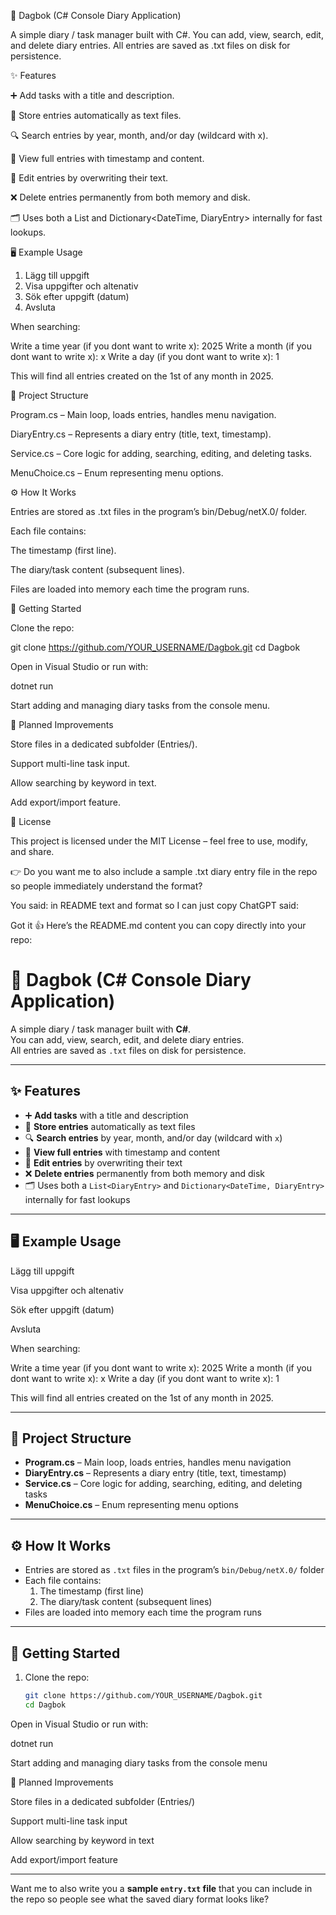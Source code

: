 📖 Dagbok (C# Console Diary Application)

A simple diary / task manager built with C#.
You can add, view, search, edit, and delete diary entries.
All entries are saved as .txt files on disk for persistence.

✨ Features

➕ Add tasks with a title and description.

📂 Store entries automatically as text files.

🔍 Search entries by year, month, and/or day (wildcard with x).

👀 View full entries with timestamp and content.

📝 Edit entries by overwriting their text.

❌ Delete entries permanently from both memory and disk.

🗂 Uses both a List<DiaryEntry> and Dictionary<DateTime, DiaryEntry> internally for fast lookups.

🖥 Example Usage
1. Lägg till uppgift
2. Visa uppgifter och altenativ
3. Sök efter uppgift (datum)
4. Avsluta


When searching:

Write a time year (if you dont want to write x): 2025
Write a month (if you dont want to write x): x
Write a day (if you dont want to write x): 1


This will find all entries created on the 1st of any month in 2025.

📂 Project Structure

Program.cs – Main loop, loads entries, handles menu navigation.

DiaryEntry.cs – Represents a diary entry (title, text, timestamp).

Service.cs – Core logic for adding, searching, editing, and deleting tasks.

MenuChoice.cs – Enum representing menu options.

⚙️ How It Works

Entries are stored as .txt files in the program’s bin/Debug/netX.0/ folder.

Each file contains:

The timestamp (first line).

The diary/task content (subsequent lines).

Files are loaded into memory each time the program runs.

🚀 Getting Started

Clone the repo:

git clone https://github.com/YOUR_USERNAME/Dagbok.git
cd Dagbok


Open in Visual Studio or run with:

dotnet run


Start adding and managing diary tasks from the console menu.

📌 Planned Improvements

 Store files in a dedicated subfolder (Entries/).

 Support multi-line task input.

 Allow searching by keyword in text.

 Add export/import feature.

📜 License

This project is licensed under the MIT License – feel free to use, modify, and share.

👉 Do you want me to also include a sample .txt diary entry file in the repo so people immediately understand the format?

You said:
in README text and format so I can just copy
ChatGPT said:

Got it 👍 Here’s the README.md content you can copy directly into your repo:

# 📖 Dagbok (C# Console Diary Application)

A simple diary / task manager built with **C#**.  
You can add, view, search, edit, and delete diary entries.  
All entries are saved as `.txt` files on disk for persistence.

---

## ✨ Features
- ➕ **Add tasks** with a title and description  
- 📂 **Store entries** automatically as text files  
- 🔍 **Search entries** by year, month, and/or day (wildcard with `x`)  
- 👀 **View full entries** with timestamp and content  
- 📝 **Edit entries** by overwriting their text  
- ❌ **Delete entries** permanently from both memory and disk  
- 🗂 Uses both a `List<DiaryEntry>` and `Dictionary<DateTime, DiaryEntry>` internally for fast lookups  

---

## 🖥 Example Usage


Lägg till uppgift

Visa uppgifter och altenativ

Sök efter uppgift (datum)

Avsluta


When searching:


Write a time year (if you dont want to write x): 2025
Write a month (if you dont want to write x): x
Write a day (if you dont want to write x): 1

This will find all entries created on the 1st of any month in 2025.

---

## 📂 Project Structure
- **Program.cs** – Main loop, loads entries, handles menu navigation  
- **DiaryEntry.cs** – Represents a diary entry (title, text, timestamp)  
- **Service.cs** – Core logic for adding, searching, editing, and deleting tasks  
- **MenuChoice.cs** – Enum representing menu options  

---

## ⚙️ How It Works
- Entries are stored as `.txt` files in the program’s `bin/Debug/netX.0/` folder  
- Each file contains:  
  1. The timestamp (first line)  
  2. The diary/task content (subsequent lines)  
- Files are loaded into memory each time the program runs  

---

## 🚀 Getting Started
1. Clone the repo:
   ```bash
   git clone https://github.com/YOUR_USERNAME/Dagbok.git
   cd Dagbok


Open in Visual Studio or run with:

dotnet run


Start adding and managing diary tasks from the console menu

📌 Planned Improvements

 Store files in a dedicated subfolder (Entries/)

 Support multi-line task input

 Allow searching by keyword in text

 Add export/import feature

---

Want me to also write you a **sample `entry.txt` file** that you can include in the repo so people see what the saved diary format looks like?
